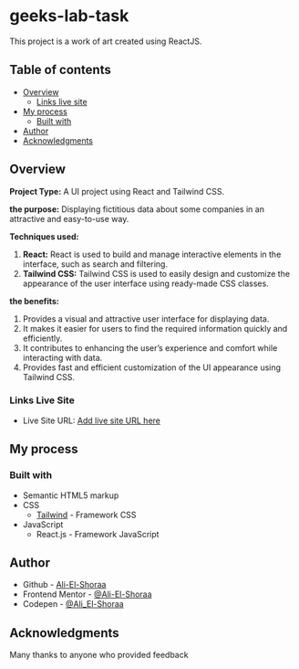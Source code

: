 # geeks-lab-task

This project is a work of art created using ReactJS.

## Table of contents

- [Overview](#overview)
  - [Links live site](#links-live-site)
- [My process](#my-process)
  - [Built with](#built-with)
- [Author](#author)
- [Acknowledgments](#acknowledgments)

## Overview

**Project Type:**
A UI project using React and Tailwind CSS.

**the purpose:**
Displaying fictitious data about some companies in an attractive and easy-to-use way.

**Techniques used:**
1. **React:** React is used to build and manage interactive elements in the interface, such as search and filtering.
2. **Tailwind CSS:** Tailwind CSS is used to easily design and customize the appearance of the user interface using ready-made CSS classes.

**the benefits:**
1. Provides a visual and attractive user interface for displaying data.
2. It makes it easier for users to find the required information quickly and efficiently.
3. It contributes to enhancing the user’s experience and comfort while interacting with data.
4. Provides fast and efficient customization of the UI appearance using Tailwind CSS.


### Links Live Site

- Live Site URL: [Add live site URL here](https://stately-semifreddo-031c64.netlify.app/)

## My process

### Built with

- Semantic HTML5 markup
- CSS
  - [Tailwind](https://tailwindcss.com/) - Framework CSS
- JavaScript
  - React.js - Framework JavaScript



## Author

- Github - [Ali-El-Shoraa](https://github.com/Ali-El-Shoraa)
- Frontend Mentor - [@Ali-El-Shoraa](https://www.frontendmentor.io/profile/Ali-El-Shoraa)
- Codepen - [@Ali_El-Shoraa](https://codepen.io/Ali_El-Shoraa)

## Acknowledgments

Many thanks to anyone who provided feedback
